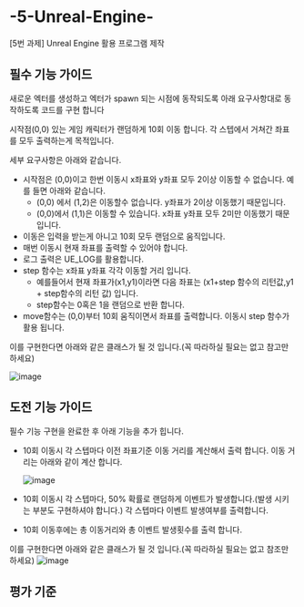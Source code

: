 # -5-Unreal-Engine-
[5번 과제] Unreal Engine 활용 프로그램 제작 

## 필수 기능 가이드

새로운 엑터를 생성하고 엑터가 spawn 되는 시점에 동작되도록 아래 요구사항대로 동작하도록 코드를 구현 합니다

시작점(0,0) 있는 게임 캐릭터가 랜덤하게 10회 이동 합니다. 각 스텝에서 거쳐간 좌표를 모두 출력하는게 목적입니다.

세부 요구사항은 아래와 같습니다.

- 시작점은 (0,0)이고 한번 이동시 x좌표와 y좌표 모두 2이상 이동할 수 없습니다. 예를 들면 아래와 같습니다.
    - (0,0) 에서 (1,2)은 이동할수 없습니다. y좌표가 2이상 이동했기 때문입니다.
    - (0,0)에서 (1,1)은 이동할 수 있습니다. x좌표  y좌표 모두 2미만 이동했기 때문 입니다.
- 이동은 입력을 받는게 아니고 10회 모두 랜덤으로 움직입니다.
- 매번 이동시 현재 좌표를 출력할 수 있어야 합니다.
- 로그 출력은 UE_LOG를 활용합니다.
- step 함수는 x좌표 y좌표 각각 이동할 거리 입니다.
    - 예를들어서 현재 좌표가(x1,y1)이라면 다음 좌표는 (x1+step 함수의 리턴값,y1 + step함수의 리턴 값) 입니다.
    - step함수는 0혹은 1을 랜덤으로 반환 합니다.
- move함수는 (0,0)부터 10회 움직이면서 좌표를 출력합니다. 이동시 step 함수가 활용 됩니다.

이를 구현한다면 아래와 같은 클래스가 될 것 입니다.(꼭 따라하실 필요는 없고 참고만 하세요)

![image](https://github.com/user-attachments/assets/589c54f3-6f72-48f2-b4a2-18834e7f3783)

## 도전 기능 가이드

필수 기능 구현을 완료한 후 아래 기능을 추가 힙니다.

- 10회 이동시 각 스텝마다 이전 좌표기준 이동 거리를 계산해서 출력 합니다.  이동 거리는 아래와 같이 계산 합니다.
    
    ![image](https://github.com/user-attachments/assets/56d0b6f6-e432-4472-8152-d7c41d895ff0)

    
- 10회 이동시 각 스텝마다, 50% 확률로 랜덤하게 이벤트가 발생합니다.(발생 시키는 부분도 구현하셔야 합니다.)  각  스텝마다 이벤트 발생여부를 출력합니다.
- 10회 이동후에는 총 이동거리와 총 이벤트 발생횟수를 출력 합니다.

이를 구현한다면 아래와 같은 클래스가 될 것 입니다.(꼭 따라하실 필요는 없고 참조만 하세요)
![image](https://github.com/user-attachments/assets/67c7f780-3f9f-4a8a-9b2d-0a47a7b8bd89)

## 평가 기준 


